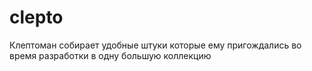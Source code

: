 # clepto
Клептоман собирает удобные штуки которые ему пригождались во время разработки в одну большую коллекцию
